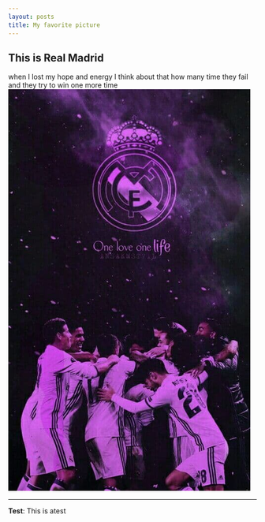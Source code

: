 ```yaml
---
layout: posts
title: My favorite picture
---
```


## This is Real Madrid 
when I lost my hope and energy I think about that how many time they fail and they try to win one more time
![alt text](../assets/images/photo_2020-11-14_23-28-26.jpg "picture of them")

---
**Test**: This is atest
